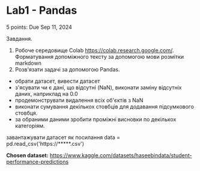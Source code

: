 # Lab1 - Pandas

5 points: Due Sep 11, 2024

Завдання.
1.  Робоче середовище Colab https://colab.research.google.com/.  Форматування  допоміжного тексту за допомогою мови розмітки markdown
2. Розв'язати задачі за допомогою Pandas.
- обрати датасет, вивести датасет
- з'ясувати чи є дані, що відсутні (NaN), виконати заміну відсутніх даних, наприклад на 0.0
- продемонструвати видалення всіх об'єктів з NaN
- виконати сумування декількох стовбців для додавання підсумкового стовбця.
- за обраними даними зробити проміжні висновки по декількох категоріям.


завантажувати датасет як посилання
data = pd.read_csv('https://*****.csv')

**Chosen dataset:** https://www.kaggle.com/datasets/haseebindata/student-performance-predictions